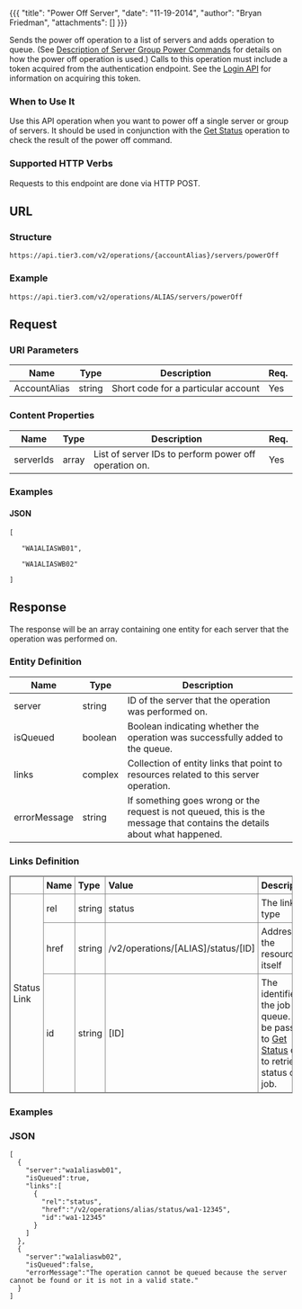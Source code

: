 {{{
  "title": "Power Off Server",
  "date": "11-19-2014",
  "author": "Bryan Friedman",
  "attachments": []
}}}

Sends the power off operation to a list of servers and adds operation to queue. (See <a href="/knowledge-base/servers/descriptions-of-servergroup-power-commands/">Description of Server Group Power Commands</a> for details on how the power off operation is used.) Calls to this operation must include a token acquired from the authentication endpoint. See the <a href="/api-docs/v2#authentication-login">Login API</a> for information on acquiring this token.

### When to Use It

Use this API operation when you want to power off a single server or group of servers. It should be used in conjunction with the <a href="/api-docs/v2#queue-get-status">Get Status</a> operation to check the result of the power off command.

### Supported HTTP Verbs

Requests to this endpoint are done via HTTP POST.

## URL

### Structure

    https://api.tier3.com/v2/operations/{accountAlias}/servers/powerOff

### Example

    https://api.tier3.com/v2/operations/ALIAS/servers/powerOff

## Request

### URI Parameters

<table>
  <thead>
    <tr>
      <th>Name</th>
      <th>Type</th>
      <th>Description</th>
      <th>Req.</th>
    </tr>
  </thead>
  <tbody>
    <tr>
      <td>AccountAlias</td>
      <td>string</td>
      <td>Short code for a particular account</td>
      <td>Yes</td>
    </tr>
  </tbody>
</table>

### Content Properties

<table>
  <thead>
    <tr>
      <th>Name</th>
      <th>Type</th>
      <th>Description</th>
      <th>Req.</th>
    </tr>
  </thead>
  <tbody>
    <tr>
      <td>serverIds</td>
      <td>array</td>
      <td>List of server IDs to perform power off operation on.</td>
      <td>Yes</td>
    </tr>
  </tbody>
</table>

### Examples

#### JSON

    [

       "WA1ALIASWB01",

       "WA1ALIASWB02"

    ]

## Response

The response will be an array containing one entity for each server that the operation was performed on.

### Entity Definition

<table>
  <thead>
    <tr>
      <th>Name</th>
      <th>Type</th>
      <th>Description</th>
    </tr>
  </thead>
  <tbody>
    <tr>
      <td>server</td>
      <td>string</td>
      <td>ID of the server that the operation was performed on.</td>
    </tr>
    <tr>
      <td>isQueued</td>
      <td>boolean</td>
      <td>Boolean indicating whether the operation was successfully added to the queue.</td>
    </tr>
    <tr>
      <td>links</td>
      <td>complex</td>
      <td>Collection of entity links that point to resources related to this server operation.</td>
    </tr>
    <tr>
      <td>errorMessage</td>
      <td>string</td>
      <td>If something goes wrong or the request is not queued, this is the message that contains the details about what happened.</td>
    </tr>
  </tbody>
</table>

### Links Definition

<table style="border: 1px solid gray; border-image: none; border-collapse: collapse;">
<tbody>
<tr>
<td style="padding: 5px; border: 1px solid gray; border-image: none;" width="100"><strong>&nbsp;</strong></td>
<td style="padding: 5px; border: 1px solid gray; border-image: none;" width="100"><strong>Name</strong></td>
<td style="padding: 5px; border: 1px solid gray; border-image: none;" width="75"><strong>Type</strong></td>
<td style="padding: 5px; border: 1px solid gray; border-image: none;" width="250"><strong>Value</strong></td>
<td style="padding: 5px; border: 1px solid gray; border-image: none;" width="300"><strong>Description</strong></td>
</tr>
<tr>
<td style="padding: 5px; border: 1px solid gray; border-image: none;" rowspan="3">Status Link</td>
<td style="padding: 5px; border: 1px solid gray; border-image: none;">rel</td>
<td style="padding: 5px; border: 1px solid gray; border-image: none;">string</td>
<td style="padding: 5px; border: 1px solid gray; border-image: none;">status</td>
<td style="padding: 5px; border: 1px solid gray; border-image: none;">The link type</td>
</tr>
<tr>
<td style="padding: 5px; border: 1px solid gray; border-image: none;">href</td>
<td style="padding: 5px; border: 1px solid gray; border-image: none;">string</td>
<td style="padding: 5px; border: 1px solid gray; border-image: none;">/v2/operations/[ALIAS]/status/[ID]</td>
<td style="padding: 5px; border: 1px solid gray; border-image: none;">Address of the resource itself</td>
</tr>
<tr>
<td style="padding: 5px; border: 1px solid gray; border-image: none;">id</td>
<td style="padding: 5px; border: 1px solid gray; border-image: none;">string</td>
<td style="padding: 5px; border: 1px solid gray; border-image: none;">[ID]</td>
<td style="padding: 5px; border: 1px solid gray; border-image: none;">The identifier of the job in queue. Can be passed to <a href="/api-docs/v2#queue-get-status">Get Status</a> call to retrieve status of job.</td>
</tr>
</tbody>
</table>

### Examples

### JSON

    [
      {
        "server":"wa1aliaswb01",
        "isQueued":true,
        "links":[
          {
            "rel":"status",
            "href":"/v2/operations/alias/status/wa1-12345",
            "id":"wa1-12345"
          }
        ]
      },
      {
        "server":"wa1aliaswb02",
        "isQueued":false,
        "errorMessage":"The operation cannot be queued because the server cannot be found or it is not in a valid state."
      }
    ]